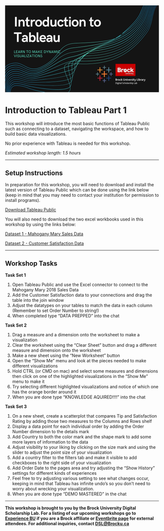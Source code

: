 ![Tool Logo](Intro-Tableau.jpg)


# Introduction to Tableau Part 1
This workshop will introduce the most basic functions of Tableau Public such as connecting to a dataset, navigating the workspace, and how to build basic data visualizations.

No prior experience with Tableau is needed for this workshop.

*Estimated workshop length: 1.5 hours*

----

## Setup Instructions
In preparation for this workshop, you will need to download and install the latest version of Tableau Public which can be done using the link below (keep in mind that you may need to contact your institution for permission to install programs).
  
[Download Tableau Public](https://public.tableau.com/s/download/public/pc64)

You will also need to download the two excel workbooks used in this workshop by using the links below:

[Dataset 1 - Mahogany Mary Sales Data](https://github.com/BrockDSL/Introduction-To-Tableau-Part-1/raw/master/Workshop%20Datasets/Mahogany%20Mary%202018%20Sales%20Data.xlsx)  
  
[Dataset 2 - Customer Satisfaction Data](https://github.com/BrockDSL/Introduction-To-Tableau-Part-1/raw/master/Workshop%20Datasets/Customer%20Satisfaction%20Mahogany%20Mary%202018.xlsx)


----

## Workshop Tasks
**Task Set 1**

1. Open Tableau Public and use the Excel connector to connect to the Mahogany Mary 2018 Sales Data
2. Add the Customer Satisfaction data to your connections and drag the table into the join window
3. Adjust the datatypes on your tables to match the data in each column (Remember to set Order Number to string!)
4. When completed type “DATA PREPPED” into the chat


**Task Set 2**

1. Drag a measure and a dimension onto the worksheet to make a visualization
2. Clear the worksheet using the “Clear Sheet” button and drag a different measure and dimension onto the worksheet
3. Make a new sheet using the “New Worksheet” button
4. Open the “Show Me” menu and look at the pieces needed to make different visualizations
5. Hold CTRL (or CMD on mac) and select some measures and dimensions then click on one of the highlighted visualizations in the “Show Me” menu to make it
6. Try selecting different highlighted visualizations and notice of which one has the orange border around it
7. When you are done type “KNOWLEDGE AQUIRED!!!!” into the chat

**Task Set 3**

1. On a new sheet, create a scatterplot that compares Tip and Satisfaction Rating by adding those two measures to the Columns and Rows shelf
2. Display a data point for each individual order by adding the Order Number dimension to the details mark
3. Add Country to both the color mark and the shape mark to add some more layers of information to the data
4. Adjust visibility to your liking by clicking on the size mark and using the slider to adjust the point size of your visualization
5. Add a country filter to the filters tab and make it visible to add checkboxes to the right side of your visualization
6. Add Order Date to the pages area and try adjusting the “Show History” settings for different kinds of experiences
7. Feel free to try adjusting various setting to see what changes occur, keeping in mind that Tableau has infinite undo’s so you don’t need to worry about wrecking your visualization.
8. When you are done type “DEMO MASTERED” in the chat

----

**This workshop is brought to you by the Brock University Digital Scholarship Lab.  For a listing of our upcoming workshops go to [Experience BU](https://experiencebu.brocku.ca/organization/dsl) if you are a Brock affiliate or [Eventbrite page](https://www.eventbrite.ca/o/brock-university-digital-scholarship-lab-21661627350) for external attendees.  For additional inquiries, contact [DSL@Brocku.ca](mailto:DSL@Brocku.ca)**


